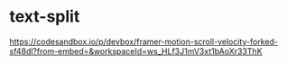# text-split

https://codesandbox.io/p/devbox/framer-motion-scroll-velocity-forked-sf48dl?from-embed=&workspaceId=ws_HLf3J1mV3xt1bAoXr33ThK
